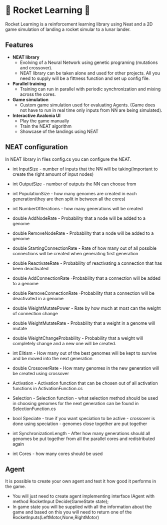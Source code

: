 # 🚀 Rocket Learning 🚀
Rocket Learning is a reinforcement learning library using Neat and a 2D game simulation of landing a rocket simular to a lunar lander. 

## Features 
- **NEAT library** 
  - Evolving of a Neural Network using genetic programing (mutations and crossover).
  - NEAT library can be taken alone and used for other projects. All you need to supply will be a fittness function and set up config file.
- **Parallel training**
  - Training can run in parallel with periodic synchronization and mixing across the cores.
- **Game simulation**
  - Custom game simulation used for evaluating Agents. (Game does not have to run in real time only inputs from NN are being simulated).
- **Interactive Avalonia UI**
  - Play the game manually 
  - Train the NEAT algorithm
  - Showcase of the landings using NEAT

## NEAT configuration
In NEAT library in files config.cs you can configure the NEAT.
- int InputSize - number of inputs that the NN will be taking(Important to create the right amount of input nodes)
- int OutputSize - number of outputs the NN can choose from 


- int PopulationSize - how many genomes are created in each generation(they are then split in between all the cores)
- int NumberOfIterations - how many generations will be created 


- double AddNodeRate - Probability that a node will be added to a genome
- double RemoveNodeRate - Probability that a node will be added to a genome

- double StartingConnectionRate - Rate of how many out of all possible connections will be created when generating first generation
- double ReactivateRate - Probability of reactivating a connection that has been deactivated
- double AddConnectionRate -Probability that a connection will be added to a genome
- double RemoveConnectionRate -Probability that a connection will be deactivated in a genome 
- double WeightMutatePower - Rate by how much at most can the weight of connection change
- double WeightMutateRate - Probability that a weight in a genome will mutate
- double WeightChangeProbability - Probability that a weight will completely change and a new one will be created.
  

- int Elitism - How many out of the best genomes will be kept to survive and be moved into the next generation
- double CrossoverRate - How many genomes in the new generation will be created using crossover


- Activation - Activation function that can be chosen out of all activation functions in  ActivationFunction.cs
- Selection - Selection function - what selection method should be used in choosing genomes for the next generation can be found in SelectionFunction.cs


- bool Speciate - true if you want speciation to be active - crossover is done using speciation - genomes close together are put together
- int SynchronizationLength - After how many generations should all genomes be put together from all the parallel cores and redistributed again
- int Cores - how many cores should be used


## Agent 
It is possible to create your own agent and test it how good it performs in the game. 
- You will just need to create agent implementing interface IAgent with method RocketInput Decide(GameState state);
- In game state you will be supplied with all the information about the game and based on this you will need to return one of the RocketInputs(LeftMotor,None,RightMotor)
